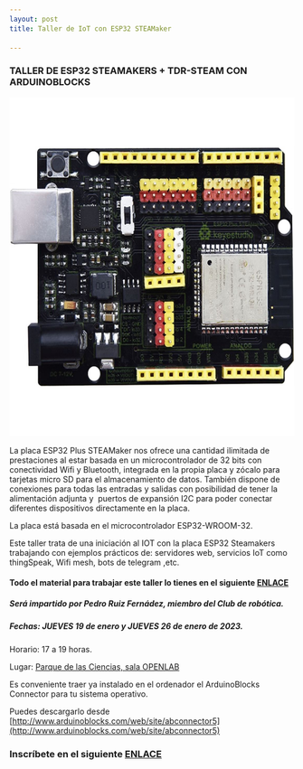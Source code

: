 ```yaml
---
layout: post
title: Taller de IoT con ESP32 STEAMaker

---
```

### TALLER DE ESP32 STEAMAKERS + TDR-STEAM CON ARDUINOBLOCKS
<p align="center" >
<img src="/images/placa1.jpg" width="600" height="600"/>

</p>


La placa ESP32 Plus STEAMaker nos ofrece una cantidad ilimitada de prestaciones al estar basada en un microcontrolador de 32 bits con conectividad Wifi y Bluetooth, integrada en la propia placa y zócalo para tarjetas micro SD para el almacenamiento de datos. También dispone de conexiones para todas las entradas y salidas con posibilidad de tener la alimentación adjunta y  puertos de expansión I2C para poder conectar diferentes dispositivos directamente en la placa.

La placa está basada en el microcontrolador ESP32-WROOM-32.


Este taller trata de una iniciación al IOT con la placa ESP32 Steamakers trabajando con ejemplos prácticos de: servidores web, servicios IoT como thingSpeak, Wifi mesh, bots de telegram ,etc.


#### Todo el material para trabajar este taller lo tienes en el siguiente [ENLACE](https://pedroruizf.github.io/steamakers_demo/)






##### Será impartido por Pedro Ruiz Fernádez, miembro del Club de robótica.

##### Fechas: JUEVES 19 de enero y JUEVES 26 de enero de 2023.


Horario: 17 a 19 horas.



Lugar: [Parque de las Ciencias, sala OPENLAB](https://goo.gl/maps/aQC1afhE8HR9uaVx8)


Es conveniente traer ya instalado en el ordenador el ArduinoBlocks Connector para tu sistema operativo.

Puedes descargarlo desde [http://www.arduinoblocks.com/web/site/abconnector5](http://www.arduinoblocks.com/web/site/abconnector5)

### Inscríbete en el siguiente [ENLACE]()
